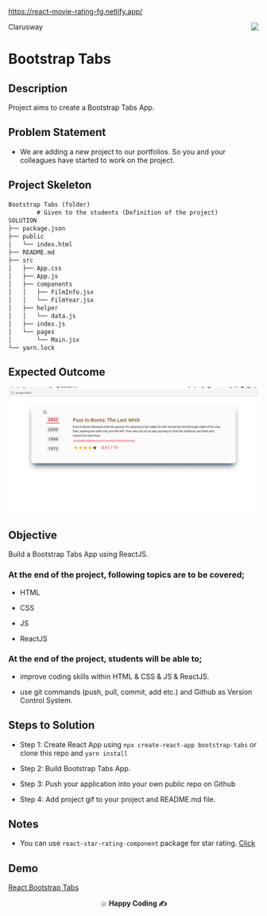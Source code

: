 https://react-movie-rating-fg.netlify.app/


<p>Clarusway<img align="right"
  src="https://secure.meetupstatic.com/photos/event/3/1/b/9/600_488352729.jpeg"  width="15px"></p>

# Bootstrap Tabs

## Description

Project aims to create a Bootstrap Tabs App.

## Problem Statement

- We are adding a new project to our portfolios. So you and your colleagues have started to work on the project.

## Project Skeleton

```
Bootstrap Tabs (folder)
        # Given to the students (Definition of the project)
SOLUTION
├── package.json
├── public
│   └── index.html
├── README.md
├── src
│   ├── App.css
│   ├── App.js
│   ├── components
│   │   ├── FilmInfo.jsx
│   │   └── FilmYear.jsx
│   ├── helper
│   │   └── data.js
│   ├── index.js
│   └── pages
│       └── Main.jsx
└── yarn.lock

```

## Expected Outcome

![bootstrap-tabs](bootstrap.gif)

## Objective

Build a Bootstrap Tabs App using ReactJS.

### At the end of the project, following topics are to be covered;

- HTML

- CSS

- JS

- ReactJS

### At the end of the project, students will be able to;

- improve coding skills within HTML & CSS & JS & ReactJS.

- use git commands (push, pull, commit, add etc.) and Github as Version Control System.

## Steps to Solution

- Step 1: Create React App using `npx create-react-app bootstrap-tabs` or clone this repo and `yarn install`

- Step 2: Build Bootstrap Tabs App.

- Step 3: Push your application into your own public repo on Github

- Step 4: Add project gif to your project and README.md file.

## Notes

- You can use `react-star-rating-component` package for star rating. <a href="https://www.npmjs.com/package/react-star-rating-component">Click</a>

## Demo
  <a href="https://bootstrap-tabs.vercel.app/" target="_blank">React Bootstrap Tabs</a>

**<p align="center">&#9786; Happy Coding &#9997;</p>**
